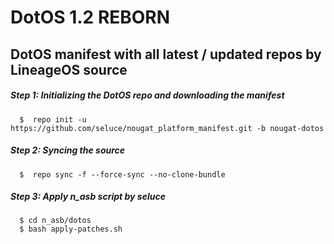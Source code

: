 DotOS 1.2 REBORN
===========
DotOS manifest with all latest / updated repos by LineageOS source
------------------

##### Step 1: Initializing the DotOS repo and downloading the manifest

      $  repo init -u https://github.com/seluce/nougat_platform_manifest.git -b nougat-dotos

##### Step 2: Syncing the source

      $  repo sync -f --force-sync --no-clone-bundle
	  
##### Step 3: Apply n_asb script by seluce

	  $ cd n_asb/dotos
	  $ bash apply-patches.sh